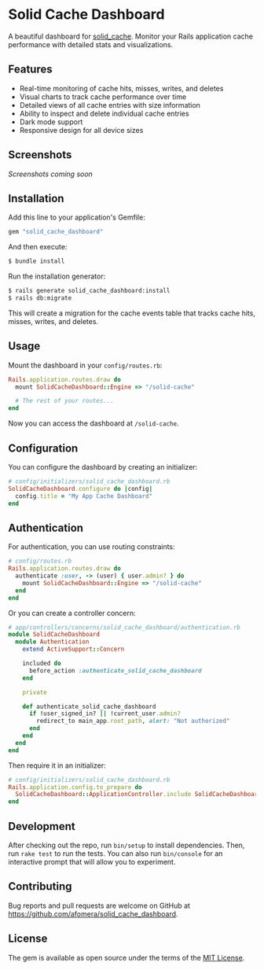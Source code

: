 # Solid Cache Dashboard

A beautiful dashboard for [solid_cache](https://github.com/rails/solid_cache). Monitor your Rails application cache performance with detailed stats and visualizations.

## Features

- Real-time monitoring of cache hits, misses, writes, and deletes
- Visual charts to track cache performance over time
- Detailed views of all cache entries with size information
- Ability to inspect and delete individual cache entries
- Dark mode support
- Responsive design for all device sizes

## Screenshots

_Screenshots coming soon_

## Installation

Add this line to your application's Gemfile:

```ruby
gem "solid_cache_dashboard"
```

And then execute:

```bash
$ bundle install
```

Run the installation generator:

```bash
$ rails generate solid_cache_dashboard:install
$ rails db:migrate
```

This will create a migration for the cache events table that tracks cache hits, misses, writes, and deletes.

## Usage

Mount the dashboard in your `config/routes.rb`:

```ruby
Rails.application.routes.draw do
  mount SolidCacheDashboard::Engine => "/solid-cache"

  # The rest of your routes...
end
```

Now you can access the dashboard at `/solid-cache`.

## Configuration

You can configure the dashboard by creating an initializer:

```ruby
# config/initializers/solid_cache_dashboard.rb
SolidCacheDashboard.configure do |config|
  config.title = "My App Cache Dashboard"
end
```

## Authentication

For authentication, you can use routing constraints:

```ruby
# config/routes.rb
Rails.application.routes.draw do
  authenticate :user, -> (user) { user.admin? } do
    mount SolidCacheDashboard::Engine => "/solid-cache"
  end
end
```

Or you can create a controller concern:

```ruby
# app/controllers/concerns/solid_cache_dashboard/authentication.rb
module SolidCacheDashboard
  module Authentication
    extend ActiveSupport::Concern

    included do
      before_action :authenticate_solid_cache_dashboard
    end

    private

    def authenticate_solid_cache_dashboard
      if !user_signed_in? || !current_user.admin?
        redirect_to main_app.root_path, alert: "Not authorized"
      end
    end
  end
end
```

Then require it in an initializer:

```ruby
# config/initializers/solid_cache_dashboard.rb
Rails.application.config.to_prepare do
  SolidCacheDashboard::ApplicationController.include SolidCacheDashboard::Authentication
end
```

## Development

After checking out the repo, run `bin/setup` to install dependencies. Then, run `rake test` to run the tests. You can also run `bin/console` for an interactive prompt that will allow you to experiment.

## Contributing

Bug reports and pull requests are welcome on GitHub at https://github.com/afomera/solid_cache_dashboard.

## License

The gem is available as open source under the terms of the [MIT License](https://opensource.org/licenses/MIT).
